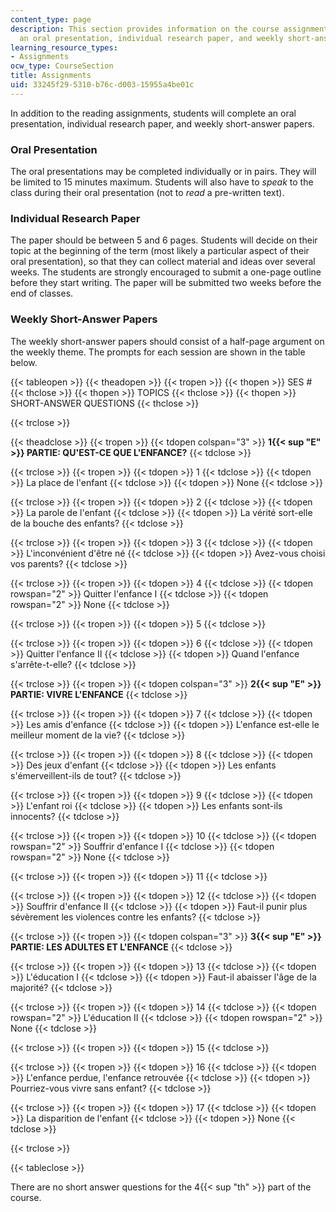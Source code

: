 ```yaml
---
content_type: page
description: This section provides information on the course assignments, including
  an oral presentation, individual research paper, and weekly short-answer papers.
learning_resource_types:
- Assignments
ocw_type: CourseSection
title: Assignments
uid: 33245f29-5310-b76c-d003-15955a4be01c
---
```


In addition to the reading assignments, students will complete an oral presentation, individual research paper, and weekly short-answer papers.

### Oral Presentation

The oral presentations may be completed individually or in pairs. They will be limited to 15 minutes maximum. Students will also have to _speak_ to the class during their oral presentation (not to _read_ a pre-written text).

### Individual Research Paper

The paper should be between 5 and 6 pages. Students will decide on their topic at the beginning of the term (most likely a particular aspect of their oral presentation), so that they can collect material and ideas over several weeks. The students are strongly encouraged to submit a one-page outline before they start writing. The paper will be submitted two weeks before the end of classes.

### Weekly Short-Answer Papers

The weekly short-answer papers should consist of a half-page argument on the weekly theme. The prompts for each session are shown in the table below.

{{< tableopen >}}
{{< theadopen >}}
{{< tropen >}}
{{< thopen >}}
SES #
{{< thclose >}}
{{< thopen >}}
TOPICS
{{< thclose >}}
{{< thopen >}}
SHORT-ANSWER QUESTIONS
{{< thclose >}}

{{< trclose >}}

{{< theadclose >}}
{{< tropen >}}
{{< tdopen colspan="3" >}}
**1{{< sup "E" >}} PARTIE: QU'EST-CE QUE L'ENFANCE?**
{{< tdclose >}}

{{< trclose >}}
{{< tropen >}}
{{< tdopen >}}
1
{{< tdclose >}}
{{< tdopen >}}
La place de l'enfant
{{< tdclose >}}
{{< tdopen >}}
None
{{< tdclose >}}

{{< trclose >}}
{{< tropen >}}
{{< tdopen >}}
2
{{< tdclose >}}
{{< tdopen >}}
La parole de l'enfant
{{< tdclose >}}
{{< tdopen >}}
La vérité sort-elle de la bouche des enfants?
{{< tdclose >}}

{{< trclose >}}
{{< tropen >}}
{{< tdopen >}}
3
{{< tdclose >}}
{{< tdopen >}}
L'inconvénient d'être né
{{< tdclose >}}
{{< tdopen >}}
Avez-vous choisi vos parents?
{{< tdclose >}}

{{< trclose >}}
{{< tropen >}}
{{< tdopen >}}
4
{{< tdclose >}}
{{< tdopen rowspan="2" >}}
Quitter l'enfance I
{{< tdclose >}}
{{< tdopen rowspan="2" >}}
None
{{< tdclose >}}

{{< trclose >}}
{{< tropen >}}
{{< tdopen >}}
5
{{< tdclose >}}

{{< trclose >}}
{{< tropen >}}
{{< tdopen >}}
6
{{< tdclose >}}
{{< tdopen >}}
Quitter l'enfance II
{{< tdclose >}}
{{< tdopen >}}
Quand l'enfance s'arrête-t-elle?
{{< tdclose >}}

{{< trclose >}}
{{< tropen >}}
{{< tdopen colspan="3" >}}
**2{{< sup "E" >}} PARTIE: VIVRE L'ENFANCE**
{{< tdclose >}}

{{< trclose >}}
{{< tropen >}}
{{< tdopen >}}
7
{{< tdclose >}}
{{< tdopen >}}
Les amis d'enfance
{{< tdclose >}}
{{< tdopen >}}
L'enfance est-elle le meilleur moment de la vie?
{{< tdclose >}}

{{< trclose >}}
{{< tropen >}}
{{< tdopen >}}
8
{{< tdclose >}}
{{< tdopen >}}
Des jeux d'enfant
{{< tdclose >}}
{{< tdopen >}}
Les enfants s'émerveillent-ils de tout?
{{< tdclose >}}

{{< trclose >}}
{{< tropen >}}
{{< tdopen >}}
9
{{< tdclose >}}
{{< tdopen >}}
L'enfant roi
{{< tdclose >}}
{{< tdopen >}}
Les enfants sont-ils innocents?
{{< tdclose >}}

{{< trclose >}}
{{< tropen >}}
{{< tdopen >}}
10
{{< tdclose >}}
{{< tdopen rowspan="2" >}}
Souffrir d'enfance I
{{< tdclose >}}
{{< tdopen rowspan="2" >}}
None
{{< tdclose >}}

{{< trclose >}}
{{< tropen >}}
{{< tdopen >}}
11
{{< tdclose >}}

{{< trclose >}}
{{< tropen >}}
{{< tdopen >}}
12
{{< tdclose >}}
{{< tdopen >}}
Souffrir d'enfance II
{{< tdclose >}}
{{< tdopen >}}
Faut-il punir plus sévèrement les violences contre les enfants?
{{< tdclose >}}

{{< trclose >}}
{{< tropen >}}
{{< tdopen colspan="3" >}}
**3{{< sup "E" >}} PARTIE: LES ADULTES ET L'ENFANCE**
{{< tdclose >}}

{{< trclose >}}
{{< tropen >}}
{{< tdopen >}}
13
{{< tdclose >}}
{{< tdopen >}}
L'éducation I
{{< tdclose >}}
{{< tdopen >}}
Faut-il abaisser l'âge de la majorité?
{{< tdclose >}}

{{< trclose >}}
{{< tropen >}}
{{< tdopen >}}
14
{{< tdclose >}}
{{< tdopen rowspan="2" >}}
L'éducation II
{{< tdclose >}}
{{< tdopen rowspan="2" >}}
None
{{< tdclose >}}

{{< trclose >}}
{{< tropen >}}
{{< tdopen >}}
15
{{< tdclose >}}

{{< trclose >}}
{{< tropen >}}
{{< tdopen >}}
16
{{< tdclose >}}
{{< tdopen >}}
L'enfance perdue, l'enfance retrouvée
{{< tdclose >}}
{{< tdopen >}}
Pourriez-vous vivre sans enfant?
{{< tdclose >}}

{{< trclose >}}
{{< tropen >}}
{{< tdopen >}}
17
{{< tdclose >}}
{{< tdopen >}}
La disparition de l'enfant
{{< tdclose >}}
{{< tdopen >}}
None
{{< tdclose >}}

{{< trclose >}}

{{< tableclose >}}

There are no short answer questions for the 4{{< sup "th" >}} part of the course.
